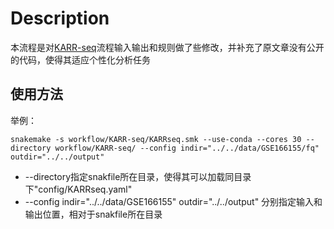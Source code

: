 # Description

本流程是对[KARR-seq](https://github.com/ouyang-lab/KARR-seq.git)流程输入输出和规则做了些修改，并补充了原文章没有公开的代码，使得其适应个性化分析任务

## 使用方法

举例：

```shell
snakemake -s workflow/KARR-seq/KARRseq.smk --use-conda --cores 30 --directory workflow/KARR-seq/ --config indir="../../data/GSE166155/fq" outdir="../../output" 
```

- --directory指定snakfile所在目录，使得其可以加载同目录下"config/KARRseq.yaml"
- --config indir="../../data/GSE166155" outdir="../../output" 分别指定输入和输出位置，相对于snakfile所在目录
